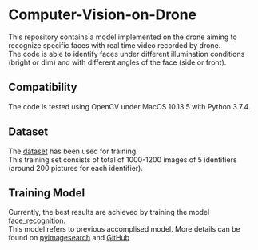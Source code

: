 # Computer-Vision-on-Drone
This repository contains a model implemented on the drone aiming to recognize specific faces with real time video recorded by drone.<br>
The code is able to identify faces under different illumination conditions (bright or dim) and with different angles of the face (side or front).<br>
## Compatibility
The code is tested using OpenCV under MacOS 10.13.5 with Python 3.7.4. <br>
## Dataset
The [dataset](https://github.com/jp-drone/Computer-Vision-on-Drone/tree/master/data) has been used for training. <br>
This training set consists of total of 1000-1200 images of 5 identifiers (around 200 pictures for each identifier). <br>
## Training Model
Currently, the best results are achieved by training the model [face_recognition](https://github.com/jp-drone/Computer-Vision-on-Drone/tree/master/face-recognition-opencv).<br>
This model refers to previous accomplised model. More details can be found on [pyimagesearch](https://www.pyimagesearch.com/2018/06/18/face-recognition-with-opencv-python-and-deep-learning/) and [GitHub](https://github.com/ageitgey/face_recognition)
